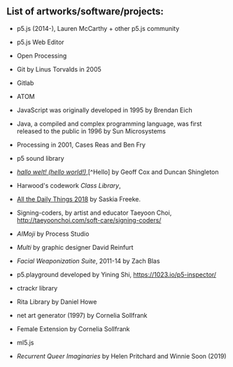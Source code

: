 ## List of artworks/software/projects:

- p5.js (2014-), Lauren McCarthy + other p5.js community
- p5.js Web Editor
- Open Processing
- Git by Linus Torvalds in 2005
- Gitlab
- ATOM
- JavaScript was originally developed in 1995 by Brendan Eich
- Java, a compiled and complex programming language, was first released to the public in 1996 by Sun Microsystems
- Processing in 2001, Cases Reas and Ben Fry
- p5 sound library
- [*hallo welt! (hello world!)*](http://www.anti-thesis.net/hello-world-60/),[^Hello] by Geoff Cox and Duncan Shingleton
- Harwood's codework *Class Library*,
- [All the Daily Things 2018](https://vimeo.com/309138645) by Saskia Freeke.
- Signing-coders, by artist and educator Taeyoon Choi, <http://taeyoonchoi.com/soft-care/signing-coders/>

- *AIMoji* by Process Studio
- *Multi* by graphic designer David Reinfurt
- *Facial Weaponization Suite*, 2011-14 by Zach Blas
- p5.playground developed by Yining Shi, <https://1023.io/p5-inspector/>

- ctrackr library
- Rita Library by Daniel Howe

- net art generator (1997) by Cornelia Sollfrank
- Female Extension by Cornelia Sollfrank

- ml5.js

- *Recurrent Queer Imaginaries* by Helen Pritchard and Winnie Soon (2019)
